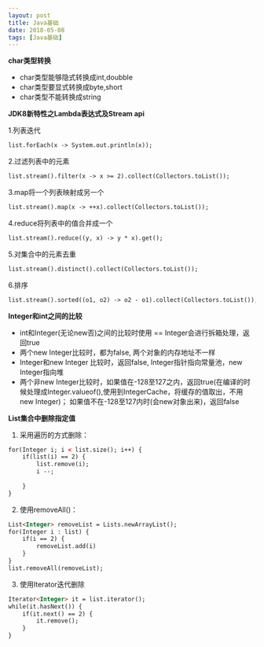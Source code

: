 ```yaml
---
layout: post
title: Java基础
date: 2018-05-08
tags: [Java基础]
---
```


**char类型转换**
- char类型能够隐式转换成int,doubble
- char类型要显式转换成byte,short
- char类型不能转换成string 

**JDK8新特性之Lambda表达式及Stream api**

1.列表迭代
```html
list.forEach(x -> System.out.println(x));
```
2.过滤列表中的元素
```html
list.stream().filter(x -> x >= 2).collect(Collectors.toList());
```
3.map将一个列表映射成另一个
```html
list.stream().map(x -> ++x).collect(Collectors.toList());
```
4.reduce将列表中的值合并成一个
```html
list.stream().reduce((y, x) -> y * x).get();
```
5.对集合中的元素去重
```html
list.stream().distinct().collect(Collectors.toList());
```
6.排序
```html
list.stream().sorted((o1, o2) -> o2 - o1).collect(Collectors.toList());
```

**Integer和int之间的比较**

- int和Integer(无论new否)之间的比较时使用 == Integer会进行拆箱处理，返回true
- 两个new Integer比较时，都为false, 两个对象的内存地址不一样
- Integer和new Integer 比较时，返回false, Integer指针指向常量池，new Integer指向堆
- 两个非new Integer比较时，如果值在-128至127之内，返回true(在编译的时候处理成Integer.valueof(),使用到IntegerCache，将缓存的值取出，不用new Integer)；
如果值不在-128至127内时(会new对象出来)，返回false

**List集合中删除指定值**

1. 采用遍历的方式删除：<br/>
```html
for(Integer i; i < list.size(); i++) {
    if(list(i) == 2) {
        list.remove(i);
        i --;
       
    }
}
```

2. 使用removeAll()：<br/>
```html
List<Integer> removeList = Lists.newArrayList();
for(Integer i : list) {
    if(i == 2) {
        removeList.add(i)
    }
}
list.removeAll(removeList);
```

3. 使用Iterator迭代删除
```html
Iterator<Integer> it = list.iterator();
while(it.hasNext()) {
    if(it.next() == 2) {
        it.remove();
    }
}
```








